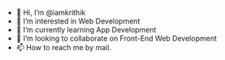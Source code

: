 - 👋 Hi, I’m @iamkrithik
- 👀 I’m interested in Web Development
- 🌱 I’m currently learning App Development
- 💞️ I’m looking to collaborate on Front-End Web Development
- 📫 How to reach me by mail.

<!---
iamkrithik/iamkrithik is a ✨ special ✨ repository because its `README.md` (this file) appears on your GitHub profile.
You can click the Preview link to take a look at your changes.
--->
